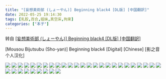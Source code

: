 ```yaml
---
title: "[妄想美術部 (しょーやん)] Beginning black4 [DL版] [中国翻訳]"
date: 2022-05-25 19:14:30
tags: [乳胶,百合,姐妹,真空床,拘束]
categories: ["本子"]
---
```


转自 [[妄想美術部 (しょーやん)] Beginning black4 [DL版] [中国翻訳]](https://nhentai.com/zh/comic/mousou-bijutsubu-sho-yan-beginning-black4-digital-chinese)

\[Mousou Bijutsubu (Sho-yan)\] Beginning black4 \[Digital\] \[Chinese\] \[影之音个人汉化\]

![](1.jpg)
![](2.jpg)
![](3.jpg)
![](4.jpg)
![](5.jpg)
![](6.jpg)
![](7.jpg)
![](8.jpg)
![](9.jpg)
![](10.jpg)
![](11.jpg)
![](12.jpg)
![](13.jpg)
![](14.jpg)
![](15.jpg)
![](16.jpg)
![](17.jpg)
![](18.jpg)
![](19.jpg)
![](20.jpg)
![](21.jpg)
![](22.jpg)
![](23.jpg)
![](24.jpg)
![](25.jpg)
![](26.jpg)
![](27.jpg)
![](28.jpg)
![](29.jpg)
![](30.jpg)
![](31.jpg)
![](32.jpg)
![](33.jpg)
![](34.jpg)
